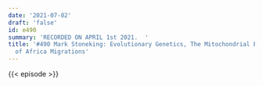 ```yaml
---
date: '2021-07-02'
draft: 'false'
id: e490
summary: 'RECORDED ON APRIL 1st 2021.  '
title: '#490 Mark Stoneking: Evolutionary Genetics, The Mitochondrial Eve, and Out
  of Africa Migrations'
---
```

{{< episode >}}
